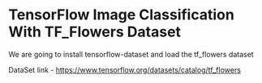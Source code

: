 # TensorFlow Image Classification With TF_Flowers Dataset

We are going to install tensorflow-dataset and load the tf_flowers dataset

DataSet link - https://www.tensorflow.org/datasets/catalog/tf_flowers
